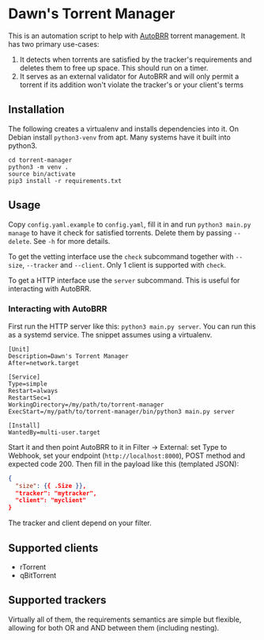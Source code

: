 # Dawn's Torrent Manager

This is an automation script to help with [AutoBRR](https://autobrr.com/) torrent management.
It has two primary use-cases:

1. It detects when torrents are satisfied by the tracker's requirements and deletes them to free up space. This should run on a timer.
2. It serves as an external validator for AutoBRR and will only permit a torrent if its addition won't violate the tracker's or your client's terms

## Installation

The following creates a virtualenv and installs dependencies into it.
On Debian install `python3-venv` from apt. Many systems have it built into python3.

```
cd torrent-manager
python3 -m venv .
source bin/activate
pip3 install -r requirements.txt
```

## Usage

Copy `config.yaml.example` to `config.yaml`, fill it in and run `python3 main.py manage` to have it check for satisfied torrents. Delete them by passing `--delete`. See `-h` for more details.

To get the vetting interface use the `check` subcommand together with `--size`, `--tracker` and `--client`. Only 1 client is supported with `check`.

To get a HTTP interface use the `server` subcommand. This is useful for interacting with AutoBRR.

### Interacting with AutoBRR

First run the HTTP server like this: `python3 main.py server`. You can run this as a systemd service.
The snippet assumes using a virtualenv.

```
[Unit]
Description=Dawn's Torrent Manager
After=network.target

[Service]
Type=simple
Restart=always
RestartSec=1
WorkingDirectory=/my/path/to/torrent-manager
ExecStart=/my/path/to/torrent-manager/bin/python3 main.py server

[Install]
WantedBy=multi-user.target
```

Start it and then point AutoBRR to it in Filter -> External: set Type to Webhook, set your endpoint (`http://localhost:8000`), POST method and expected code 200. Then fill in the payload like this (templated JSON):

```json
{
  "size": {{ .Size }},
  "tracker": "mytracker",
  "client": "myclient"
}
```

The tracker and client depend on your filter.

## Supported clients

- rTorrent
- qBitTorrent

## Supported trackers

Virtually all of them, the requirements semantics are simple but flexible, allowing for both OR and AND between them (including nesting).
